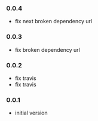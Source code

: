 ### 0.0.4

* fix next broken dependency url

### 0.0.3

* fix broken dependency url

### 0.0.2

* fix travis
* fix travis

### 0.0.1

* initial version
